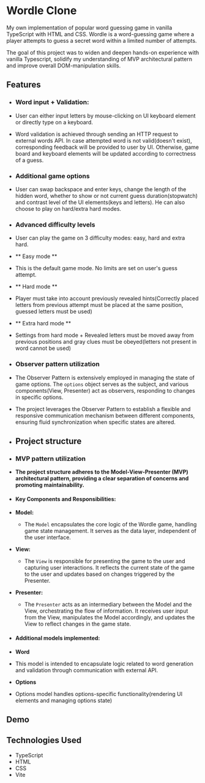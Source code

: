 # Wordle Clone

My own implementation of popular word guessing game in vanilla TypeScript with HTML and CSS.
Wordle is a word-guessing game where a player attempts to guess a secret word within a limited number of attempts.

The goal of this project was to widen and deepen hands-on experience with vanilla Typescript, solidify my understanding of MVP architectural pattern and improve overall DOM-manipulation skills.

## Features

- ### Word input + Validation:
- User can either input letters by mouse-clicking on UI keyboard element or directly type on a keyboard.
- Word validation is achieved through sending an HTTP request to external words API. In case attempted word is not valid(doesn't exist), corresponding feedback will be provided to user by UI.
    Otherwise, game board and keyboard elements will be updated according to correctness of a guess.

- ### Additional game options
- User can swap backspace and enter keys, change the length of the hidden word, whether to show or not current guess duration(stopwatch) and contrast level of the UI elements(keys and letters). He can also choose to play on hard/extra hard modes.

- ### Advanced difficulty levels
- User can play the game on 3 difficulty modes: easy, hard and extra hard.
- ** Easy mode **
- This is the default game mode. No limits are set on user's guess attempt.
- ** Hard mode **
- Player must take into account previously revealed hints(Correctly placed letters from previous attempt must be placed at the same position, guessed letters must be used)
- ** Extra hard mode **
- Settings from hard mode + Revealed letters must be moved away from previous positions and gray clues must be obeyed(letters not present in word cannot be used)

- ### Observer pattern utilization
- The Observer Pattern is extensively employed in managing the state of game options. The `options` object serves as the subject, and various components(View, Presenter) act as observers, responding to changes in specific options.
- The project leverages the Observer Pattern to establish a flexible and responsive communication mechanism between different components, ensuring fluid synchronization when specific states are altered.

- ## Project structure
- ### MVP pattern utilization
- **The project structure adheres to the Model-View-Presenter (MVP) architectural pattern, providing a clear separation of concerns and promoting maintainability.**
- #### Key Components and Responsibilities:

- **Model:**
    - The `Model` encapsulates the core logic of the Wordle game, handling game state management. It serves as the data layer, independent of the user interface.

- **View:**
    - The `View` is responsible for presenting the game to the user and capturing user interactions. It reflects the current state of the game to the user and updates based on changes triggered by the Presenter.

- **Presenter:**
    - The `Presenter` acts as an intermediary between the Model and the View, orchestrating the flow of information. It receives user input from the View, manipulates the Model accordingly, and updates the View to reflect changes in the game state.

- #### Additional models implemented:
- **Word**
- This model is intended to encapsulate logic related to word generation and validation through communication with external API.
- **Options**
- Options model handles options-specific functionality(rendering UI elements and managing options state)



## Demo



## Technologies Used

- TypeScript
- HTML
- CSS
- Vite